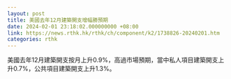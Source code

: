```yaml
---
layout: post
title: 美國去年12月建築開支增幅勝預期
date: 2024-02-01 23:18:02.000000000 +08:00
link: https://news.rthk.hk/rthk/ch/component/k2/1738826-20240201.htm
categories: rthk
---
```


美國去年12月建築開支按月上升0.9%，高過市場預期，當中私人項目建築開支上升0.7%，公共項目建築開支上升1.3%。

